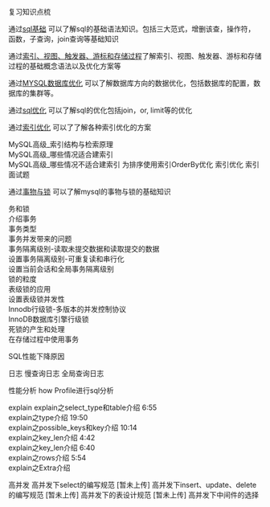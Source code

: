 复习知识点梳

通过[sql基础](sql基础.md) 可以了解sql的基础语法知识。包括三大范式，增删该查，操作符，函数，子查询，join查询等基础知识       

通过[索引、视图、触发器、游标和存储过程](索引、视图、触发器、游标和存储过程.md)了解索引、视图、触发器、游标和存储过程的基础概念语法以及优化方案等     

通过[MYSQL数据库优化](MYSQL数据库优化.md) 可以了解数据库方向的数据优化，包括数据库的配置，数据库的集群等。      

通过[sql优化](sql优化.md) 可以了解sql的优化包括join，or, limit等的优化      

通过[索引优化](索引优化.md) 可以了了解各种索引优化的方案      

  MySQL高级_索引结构与检索原理  
  MySQL高级_哪些情况适合建索引  
  MySQL高级_哪些情况不适合建索引
  为排序使用索引OrderBy优化
  索引优化
  索引面试题       
  
通过[事物与锁](事物与锁.md) 可以了解mysql的事物与锁的基础知识      

务和锁   
 介绍事务     
 事务类型   
 事务并发带来的问题   
 事务隔离级别-读取未提交数据和读取提交的数据   
 设置事务隔离级别-可重复读和串行化    
 设置当前会话和全局事务隔离级别   
 锁的粒度    
 表级锁的应用    
 设置表级锁并发性             
 Innodb行级锁-多版本的并发控制协议     
 InnoDB数据库引擎行级锁    
 死锁的产生和处理      
 在存储过程中使用事务      
 



SQL性能下降原因


日志
 慢查询日志
 全局查询日志

性能分析
  how Profile进行sql分析

explain
  explain之select_type和table介绍 6:55  
  explain之type介绍 19:50  
  explain之possible_keys和key介绍 10:14  
  explain之key_len介绍 4:42  
  explain之key_len介绍 6:40  
  explain之rows介绍 5:54  
  explain之Extra介绍

高并发
   高并发下select的编写规范 [暂未上传]
   高并发下insert、update、delete的编写规范 [暂未上传]
   高并发下的表设计规范 [暂未上传]
   高并发下中间件的选择


  
